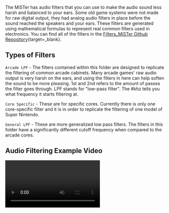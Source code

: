 The MiSTer has audio filters that you can use to make the audio sound less harsh and balanced to your ears. Some old game systems were not made for raw digital output, they had analog audio filters in place before the sound reached the speakers and your ears. These filters are generated using mathematical formulas to represent real common filters used in electronics. You can find all of the filters in the [Filters_MiSTer Github Repository](https://github.com/MiSTer-devel/Filters_MiSTer){target=_blank}.

## Types of Filters

`Arcade LPF` - The filters contained within this folder are designed to replicate the filtering of common arcade cabinets. Many arcade games' raw audio output is very harsh on the ears, and using the filters in here can help soften the sound to be more pleasing. 1st and 2nd refers to the amount of passes the filter goes through. LPF stands for "low-pass filter". The #khz tells you what frequency it starts filtering at.

`Core Specific` - These are for specific cores. Currently there is only one core-specific filter and it is in order to replicate the filtering of one model of Super Nintendo.

`General LPF` - These are more generalized low pass filters. The filters in this folder have a significantly different cutoff frequency when compared to the arcade cores.

## Audio Filtering Example Video
![type:video](videos/sound-filters.mp4)
